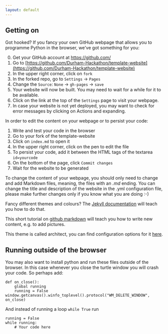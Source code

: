 ```yaml
---
layout: default
---
```


##  Getting on

Got hooked? If you fancy your own GitHub webpage that allows you to programme Python in the browser, we've got something for you:

0. Get your GitHub account at https://github.com/
1. Go to [https://github.com/Durham-Hackathon/template-website](https://github.com/Durham-Hackathon/template-website)
2. In the upper right corner, click on `fork`
3. In the forked repo, go to `Settings` → `Pages`
4. Change the `Source`: `None` → `gh-pages` → `save`
5. Your website will now be built. You may need to wait for a while for it to be available. 
6. Click on the link at the top of the `Settings` page to visit your webpage. 
7. In case your website is not yet deployed, you may want to check for error messages by clicking on Actions and expanding.

In order to edit the content on your webpage or to persist your code:
1. Write and test your code in the browser
2. Go to your fork of the template-website
3. Click on `index.md` to open it
4. In the upper right corner, click on the pen to edit the file
5. To persist your code, add it between the HTML tags of the textarea `id=yourcode`
6. On the bottom of the page, click `Commit changes`
7. Wait for the website to be generated

To change the content of your webpage, you should only need to change and add Markdown files, meaning, the files with an *.md* ending.
You can change the title and description of the website in the .yml configuration file, please make further changes only if you know what you are doing :-) 

Fancy different themes and colours? The [Jekyll documentation](https://jekyllrb.com/docs/) will teach you how to do that.

This short tutorial on [github markdown](https://docs.github.com/en/get-started/writing-on-github/getting-started-with-writing-and-formatting-on-github/basic-writing-and-formatting-syntax) will teach you how to write new content, e.g. to add pictures.

This theme is called architect, you can find configuration options for it [here](https://github.com/pages-themes/architect).

## Running outside of the browser
You may also want to install python and run these files outside of the browser. In this case whenever you close the turtle window you will crash your code. So perhaps add:

    def on_close():
        global running
        running = False
    window.getcanvas().winfo_toplevel().protocol("WM_DELETE_WINDOW", on_close)

And instead of running a loop `while True` run 

    running = False
    while running:
        # Your code here



